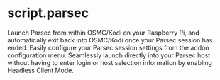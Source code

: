 # script.parsec
Launch Parsec from within OSMC/Kodi on your Raspberry Pi, and automatically exit back into OSMC/Kodi once your Parsec session has ended. Easily configure your Parsec session settings from the addon configuration menu. Seamlessly launch directly into your Parsec host without having to enter login or host selection information by enabling Headless Client Mode.
